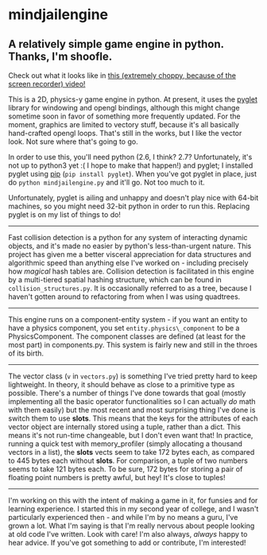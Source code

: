 mindjailengine
==============

A relatively simple game engine in python. Thanks, I'm shoofle.
---------------------------------------------------------------

Check out what it looks like in [this (extremely choppy, because of the screen recorder) video!](http://youtu.be/-OvUgrvlsug)

This is a 2D, physics-y game engine in python. At present, it uses the [pyglet](http://www.pyglet.org/) library for windowing and opengl bindings, although this might change sometime soon in favor of something more frequently updated. For the moment, graphics are limited to vectory stuff, because it's all basically hand-crafted opengl loops. That's still in the works, but I like the vector look. Not sure where that's going to go.

In order to use this, you'll need python (2.6, I think? 2.7? Unfortunately, it's not up to python3 yet :( I hope to make that happen!) and pyglet; I installed pyglet using [pip](https://pypi.python.org/pypi/pip) (`pip install pyglet`). When you've got pyglet in place, just do `python mindjailengine.py` and it'll go. Not too much to it.

Unfortunately, pyglet is ailing and unhappy and doesn't play nice with 64-bit machines, so you might need 32-bit python in order to run this. Replacing pyglet is on my list of things to do!

--------

Fast collision detection is a python for any system of interacting dynamic objects, and it's made no easier by python's less-than-urgent nature. This project has given me a better visceral appreciation for data structures and algorithmic speed than anything else I've worked on - including precisely how *magical* hash tables are. Collision detection is facilitated in this engine by a multi-tiered spatial hashing structure, which can be found in `collision_structures.py`. It is occasionally referred to as a tree, because I haven't gotten around to refactoring from when I was using quadtrees.

--------

This engine runs on a component-entity system - if you want an entity to have a physics component, you set `entity.physics\_component` to be a PhysicsComponent. The component classes are defined (at least for the most part) in components.py. This system is fairly new and still in the throes of its birth.

--------

The vector class (`v` in `vectors.py`) is something I've tried pretty hard to keep lightweight. In theory, it should behave as close to a primitive type as possible. There's a number of things I've done towards that goal (mostly implementing all the basic operator functionalities so I can actually _do_ math with them easily) but the most recent and most surprising thing I've done is switch them to use __slots__. This means that the keys for the attributes of each vector object are internally stored using a tuple, rather than a dict. This means it's not run-time changeable, but I don't even want that! In practice, running a quick test with memory_profiler (simply allocating a thousand vectors in a list), the __slots__ vects seem to take 172 bytes each, as compared to 445 bytes each without __slots__. For comparison, a tuple of two numbers seems to take 121 bytes each.
To be sure, 172 bytes for storing a pair of floating point numbers is pretty awful, but hey! It's close to tuples!

--------

I'm working on this with the intent of making a game in it, for funsies and for learning experience. I started this in my second year of college, and I wasn't particularly experienced then - and while I'm by no means a guru, I've grown a lot. What I'm saying is that I'm really nervous about people looking at old code I've written. Look with care! I'm also always, *always* happy to hear advice. If you've got something to add or contribute, I'm interested!
